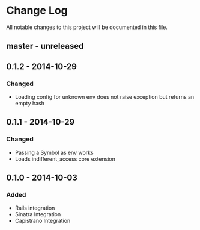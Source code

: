 # Change Log
All notable changes to this project will be documented in this file.

## master - unreleased

## 0.1.2 - 2014-10-29

### Changed
- Loading config for unknown env does not raise exception but returns an empty hash

## 0.1.1 - 2014-10-29

### Changed
- Passing a Symbol as env works
- Loads indifferent_access core extension

## 0.1.0 - 2014-10-03

### Added
- Rails integration
- Sinatra Integration
- Capistrano Integration
